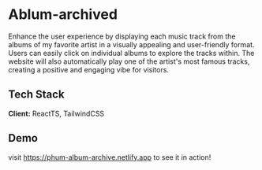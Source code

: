 # Ablum-archived

Enhance the user experience by displaying each music track from the albums of my favorite artist in a visually appealing and user-friendly format. Users can easily click on individual albums to explore the tracks within. The website will also automatically play one of the artist's most famous tracks, creating a positive and engaging vibe for visitors.

## Tech Stack

**Client:** ReactTS, TailwindCSS



## Demo

visit https://phum-album-archive.netlify.app to see it in action!
